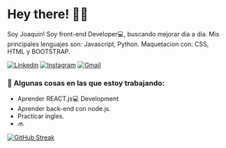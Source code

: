 # Hey there! :wave::smiley:

<!--Introduction -->
Soy Joaquin! Soy front-end Developer:computer:, buscando mejorar dia a dia. Mis principales lenguajes son: Javascript, Python. Maquetacion con: CSS, HTML y BOOTSTRAP.
<br>


<!-- Your badges -->
[![Linkedin](https://img.shields.io/badge/-joaquinHernandezDurand-blue?style=flat&logo=Linkedin&logoColor=white)](https://www.linkedin.com/in/joaquin-hernandez-durand-855a77238)
[![Instagram](https://img.shields.io/badge/-JoaquinHernandez-c13584?style=flat&labelColor=c13584&logo=instagram&logoColor=white)](https://www.instagram.com/joacohernandez1/)
[![Gmail](https://img.shields.io/badge/-joacohernandez157-c14438?style=flat&logo=Gmail&logoColor=white)](mailto:joacohernandez157@gmail.com)


### 💼  Algunas cosas en las que estoy trabajando: 
* Aprender REACT.js:computer: Development
* Aprender back-end con node.js.
* Practicar ingles.
* 🔜


 [![GitHub Streak](https://streak-stats.demolab.com?user=joaco15454&theme=dark&hide_border=true)](https://git.io/streak-stats)
